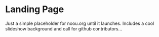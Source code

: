 # Landing Page

Just a simple placeholder for noou.org until it launches.
Includes a cool slideshow background and call for github contributors...
